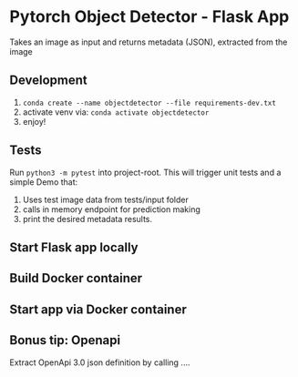 # Pytorch Object Detector - Flask App

Takes an image as input and returns metadata (JSON), extracted from the image

## Development

1. `conda create --name objectdetector --file requirements-dev.txt`
2. activate venv via: `conda activate objectdetector`
3. enjoy!

## Tests
Run `python3 -m pytest` into project-root. This will trigger unit tests and a simple Demo that:
1. Uses test image data from tests/input folder
2. calls in memory endpoint for prediction making
3. print the desired metadata results.

## Start Flask app locally

## Build Docker container

## Start app via Docker container

## Bonus tip: Openapi
Extract OpenApi 3.0 json definition by calling ....